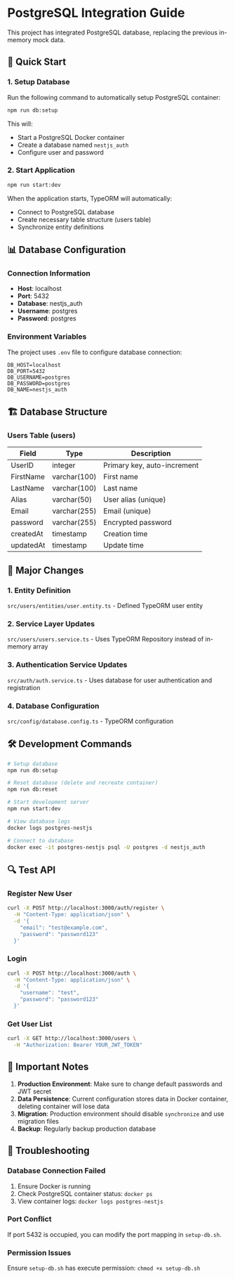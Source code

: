 # PostgreSQL Integration Guide

This project has integrated PostgreSQL database, replacing the previous in-memory mock data.

## 🚀 Quick Start

### 1. Setup Database

Run the following command to automatically setup PostgreSQL container:

```bash
npm run db:setup
```

This will:
- Start a PostgreSQL Docker container
- Create a database named `nestjs_auth`
- Configure user and password

### 2. Start Application

```bash
npm run start:dev
```

When the application starts, TypeORM will automatically:
- Connect to PostgreSQL database
- Create necessary table structure (users table)
- Synchronize entity definitions

## 📊 Database Configuration

### Connection Information

- **Host**: localhost
- **Port**: 5432
- **Database**: nestjs_auth
- **Username**: postgres
- **Password**: postgres

### Environment Variables

The project uses `.env` file to configure database connection:

```env
DB_HOST=localhost
DB_PORT=5432
DB_USERNAME=postgres
DB_PASSWORD=postgres
DB_NAME=nestjs_auth
```

## 🏗️ Database Structure

### Users Table (users)

| Field | Type | Description |
|-------|------|-------------|
| UserID | integer | Primary key, auto-increment |
| FirstName | varchar(100) | First name |
| LastName | varchar(100) | Last name |
| Alias | varchar(50) | User alias (unique) |
| Email | varchar(255) | Email (unique) |
| password | varchar(255) | Encrypted password |
| createdAt | timestamp | Creation time |
| updatedAt | timestamp | Update time |

## 🔧 Major Changes

### 1. Entity Definition

`src/users/entities/user.entity.ts` - Defined TypeORM user entity

### 2. Service Layer Updates

`src/users/users.service.ts` - Uses TypeORM Repository instead of in-memory array

### 3. Authentication Service Updates

`src/auth/auth.service.ts` - Uses database for user authentication and registration

### 4. Database Configuration

`src/config/database.config.ts` - TypeORM configuration

## 🛠️ Development Commands

```bash
# Setup database
npm run db:setup

# Reset database (delete and recreate container)
npm run db:reset

# Start development server
npm run start:dev

# View database logs
docker logs postgres-nestjs

# Connect to database
docker exec -it postgres-nestjs psql -U postgres -d nestjs_auth
```

## 🔍 Test API

### Register New User

```bash
curl -X POST http://localhost:3000/auth/register \
  -H "Content-Type: application/json" \
  -d '{
    "email": "test@example.com",
    "password": "password123"
  }'
```

### Login

```bash
curl -X POST http://localhost:3000/auth \
  -H "Content-Type: application/json" \
  -d '{
    "username": "test",
    "password": "password123"
  }'
```

### Get User List

```bash
curl -X GET http://localhost:3000/users \
  -H "Authorization: Bearer YOUR_JWT_TOKEN"
```

## 📝 Important Notes

1. **Production Environment**: Make sure to change default passwords and JWT secret
2. **Data Persistence**: Current configuration stores data in Docker container, deleting container will lose data
3. **Migration**: Production environment should disable `synchronize` and use migration files
4. **Backup**: Regularly backup production database

## 🐛 Troubleshooting

### Database Connection Failed

1. Ensure Docker is running
2. Check PostgreSQL container status: `docker ps`
3. View container logs: `docker logs postgres-nestjs`

### Port Conflict

If port 5432 is occupied, you can modify the port mapping in `setup-db.sh`.

### Permission Issues

Ensure `setup-db.sh` has execute permission: `chmod +x setup-db.sh`
